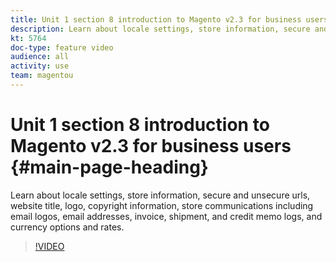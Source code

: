 ```yaml
---
title: Unit 1 section 8 introduction to Magento v2.3 for business users
description: Learn about locale settings, store information, secure and insecure urls, website title, logo, copyright information, store communications including email logos, email addresses, invoice, shipment, and credit memo logs, and currency options and rates.
kt: 5764
doc-type: feature video
audience: all
activity: use
team: magentou
---
```


# Unit 1 section 8 introduction to Magento v2.3 for business users {#main-page-heading}

Learn about locale settings, store information, secure and unsecure urls, website title, logo, copyright information, store communications including email logos, email addresses, invoice, shipment, and credit memo logs, and currency options and rates.

>[!VIDEO](https://video.tv.adobe.com/v/35949)